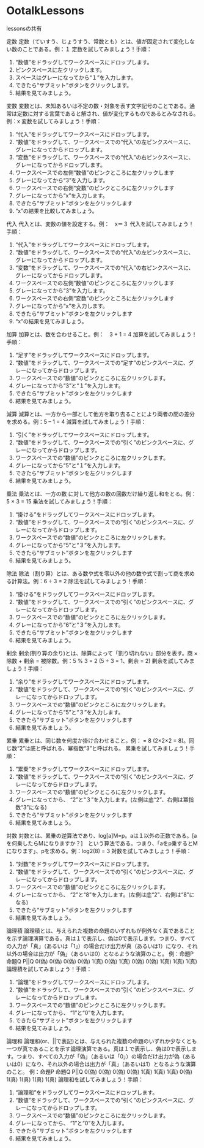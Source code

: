 # OotalkLessons
lessonsの共有

定数
定数（ていすう、じょうすう、常数とも）とは、値が固定されて変化しない数のことである。例：１
定数を試してみましょう！手順：
1.	“数値”をドラッグしてワークスペースにドロップします。
2.	ピンクスペースに左クリックします。
3.	スペースはグレーになってから“１”を入力します。
4.	できたら“サブミット”ボタンをクリックします。
5.	結果を見てみましょう。


変数
変数とは、未知あるいは不定の数・対象を表す文字記号のことである。通常は定数に対する言葉であると解され、値が変化するものであるとみなされる。例：x
変数を試してみましょう！手順：
1.	“代入”をドラッグしてワークスペースにドロップします。
2.	“数値”をドラッグして、ワークスペースでの“代入”の左ピンクスペースに、グレーになってからドロップします。
3.	“変数”をドラッグして、ワークスペースでの“代入”の右ピンクスペースに、グレーになってからドロップします。
4.	ワークスペースでの左側“数値”のピンクところに左クリックします
5.	グレーになってから“3”を入力します。
6.	ワークスペースでの右側“変数”のピンクところに左クリックします
7.	グレーになってから“x”を入力します。
8.	できたら“サブミット”ボタンを左クリックします
9.	“x”の結果を比較してみましょう。


代入
代入とは、変数の値を設定する。例：　x＝３
代入を試してみましょう！手順：
1.	“代入”をドラッグしてワークスペースにドロップします。
2.	“数値”をドラッグして、ワークスペースでの“代入”の左ピンクスペースに、グレーになってからドロップします。
3.	“変数”をドラッグして、ワークスペースでの“代入”の右ピンクスペースに、グレーになってからドロップします。
4.	ワークスペースでの左側“数値”のピンクところに左クリックします
5.	グレーになってから“3”を入力します。
6.	ワークスペースでの右側“変数”のピンクところに左クリックします
7.	グレーになってから“x”を入力します。
8.	できたら“サブミット”ボタンを左クリックします
9.	“x”の結果を見てみましょう。


加算
加算とは、数を合わせること。例：　3 + 1 = 4
加算を試してみましょう！手順：
1.	“足す”をドラッグしてワークスペースにドロップします。
2.	“数値”をドラッグして、ワークスペースでの“足す”のピンクスペースに、グレーになってからドロップします。
3.	ワークスペースでの“数値”のピンクところに左クリックします。
4.	グレーになってから“3”と“１”を入力します。
5.	できたら“サブミット”ボタンを左クリックします
6.	結果を見てみましょう。


減算
減算とは、一方から一部として他方を取り去ることにより両者の間の差分を求める。例：5 – 1 = 4 
減算を試してみましょう！手順：
1.	“引く”をドラッグしてワークスペースにドロップします。
2.	“数値”をドラッグして、ワークスペースでの“引く”のピンクスペースに、グレーになってからドロップします。
3.	ワークスペースでの“数値”のピンクところに左クリックします。
4.	グレーになってから“5”と“１”を入力します。
5.	できたら“サブミット”ボタンを左クリックします
6.	結果を見てみましょう。


乗法
乗法とは、一方の数 に対して他方の数の回数だけ繰り返し和をとる。例：5 × 3 = 15
乗法を試してみましょう！手順：
1.	“掛ける”をドラッグしてワークスペースにドロップします。
2.	“数値”をドラッグして、ワークスペースでの“引く”のピンクスペースに、グレーになってからドロップします。
3.	ワークスペースでの“数値”のピンクところに左クリックします。
4.	グレーになってから“5”と“３”を入力します。
5.	できたら“サブミット”ボタンを左クリックします
6.	結果を見てみましょう。

除法
除法（割り算）とは、ある数や式を零以外の他の数や式で割って商を求める計算法。例：6 ÷ 3 = 2
除法を試してみましょう！手順：
1.	“掛ける”をドラッグしてワークスペースにドロップします。
2.	“数値”をドラッグして、ワークスペースでの“引く”のピンクスペースに、グレーになってからドロップします。
3.	ワークスペースでの“数値”のピンクところに左クリックします。
4.	グレーになってから“6”と“３”を入力します。
5.	できたら“サブミット”ボタンを左クリックします
6.	結果を見てみましょう。


剰余
剰余(割り算の余り)とは、除算によって「割り切れない」部分を表す。商 × 除数 + 剰余 = 被除数。例：5 % 3 = 2 (5 ÷ 3 = 1、剰余 = 2)
剰余を試してみましょう！手順：
1.	“余り”をドラッグしてワークスペースにドロップします。
2.	“数値”をドラッグして、ワークスペースでの“引く”のピンクスペースに、グレーになってからドロップします。
3.	ワークスペースでの“数値”のピンクところに左クリックします。
4.	グレーになってから“5”と“３”を入力します。
5.	できたら“サブミット”ボタンを左クリックします
6.	結果を見てみましょう。


累乗
累乗とは、同じ数を何度か掛け合わせること。例：  = 8 (2×2×2 = 8)。同じ数“2”は底と呼ばれる、冪指数“3”と呼ばれる。
累乗を試してみましょう！手順：
1.	“累乗”をドラッグしてワークスペースにドロップします。
2.	“数値”をドラッグして、ワークスペースでの“引く”のピンクスペースに、グレーになってからドロップします。
3.	ワークスペースでの“数値”のピンクところに左クリックします。
4.	グレーになってから、 “2”と“３”を入力します。(左側は底“2”、右側は冪指数“3”になる)
5.	できたら“サブミット”ボタンを左クリックします
6.	結果を見てみましょう。


対数
対数とは、累乗の逆算法であり、log[a]M=p。aは１以外の正数である。[aを何乗したらMになりますか？]　という算法である。つまり、「aをp乗するとMになります」、pを求める。例：log2(8) = 3 
対数を試してみましょう！手順：
1.	“対数”をドラッグしてワークスペースにドロップします。
2.	“数値”をドラッグして、ワークスペースでの“引く”のピンクスペースに、グレーになってからドロップします。
3.	ワークスペースでの“数値”のピンクところに左クリックします。
4.	グレーになってから、 “2”と“8”を入力します。(左側は底“2”、右側は“8”になる)
5.	できたら“サブミット”ボタンを左クリックします
6.	結果を見てみましょう。


論理積
論理積とは、与えられた複数の命題のいずれもが例外なく真であることを示す論理演算である。真は１で表示し、偽は0で表示します。つまり、すべての入力が「真」（あるいは「1」）の場合だけ出力が真（あるいは1）になり、それ以外の場合は出力が「偽」（あるいは0）となるような演算のこと。
例：命題P  命題Q   P||Q
   0(偽)    0(偽)    0(偽)
   0(偽)    1(真)    0(偽)
   1(真)    0(偽)    0(偽)
   1(真)    1(真)    1(真)
論理積を試してみましょう！手順：
1.	“論理”をドラッグしてワークスペースにドロップします。
2.	“数値”をドラッグして、ワークスペースでの“引く”のピンクスペースに、グレーになってからドロップします。
3.	ワークスペースでの“数値”のピンクところに左クリックします。
4.	グレーになってから、 “1”と“0”を入力します。
5.	できたら“サブミット”ボタンを左クリックします
6.	結果を見てみましょう。


論理和
論理和(or、||で表記)とは、与えられた複数の命題のいずれか少なくとも一つが真であることを示す論理演算である。真は１で表示し、偽は0で表示します。つまり、すべての入力が「偽」（あるいは「0」）の場合だけ出力が偽（あるいは0）になり、それ以外の場合は出力が「真」（あるいは1）となるような演算のこと。
例：命題P  命題Q   P||Q
   0(偽)     0(偽)    0(偽)
   0(偽)     1(真)    1(真)
   1(真)     0(偽)    1(真)
   1(真)     1(真)    1(真)
論理和を試してみましょう！手順：
1.	“論理和”をドラッグしてワークスペースにドロップします。
2.	“数値”をドラッグして、ワークスペースでの“引く”のピンクスペースに、グレーになってからドロップします。
3.	ワークスペースでの“数値”のピンクところに左クリックします。
4.	グレーになってから、 “1”と“0”を入力します。
5.	できたら“サブミット”ボタンを左クリックします
6.	結果を見てみましょう。
